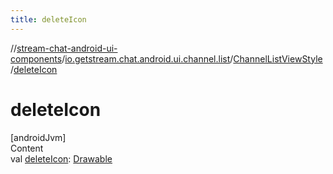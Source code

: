 ```yaml
---
title: deleteIcon
---
```

//[stream-chat-android-ui-components](../../../index.md)/[io.getstream.chat.android.ui.channel.list](../index.md)/[ChannelListViewStyle](index.md)/[deleteIcon](deleteIcon.md)



# deleteIcon  
[androidJvm]  
Content  
val [deleteIcon](deleteIcon.md): [Drawable](https://developer.android.com/reference/kotlin/android/graphics/drawable/Drawable.html)  



